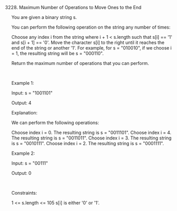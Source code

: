 3228. Maximum Number of Operations to Move Ones to the End

You are given a 
binary string
 s.

You can perform the following operation on the string any number of times:

Choose any index i from the string where i + 1 < s.length such that s[i] == '1' and s[i + 1] == '0'.
Move the character s[i] to the right until it reaches the end of the string or another '1'. For example, for s = "010010", if we choose i = 1, the resulting string will be s = "000110".

Return the maximum number of operations that you can perform.

 

Example 1:

Input: s = "1001101"

Output: 4

Explanation:

We can perform the following operations:

Choose index i = 0. The resulting string is s = "0011101".
Choose index i = 4. The resulting string is s = "0011011".
Choose index i = 3. The resulting string is s = "0010111".
Choose index i = 2. The resulting string is s = "0001111".

Example 2:

Input: s = "00111"

Output: 0

 

Constraints:

1 <= s.length <= 105
s[i] is either '0' or '1'.